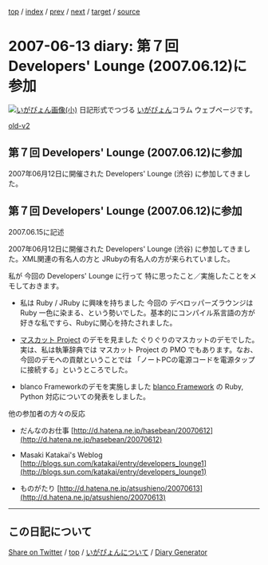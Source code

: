 [top](https://igapyon.github.io/diary/) 
 / [index](https://igapyon.github.io/diary/2007/index.html) 
 / [prev](https://igapyon.github.io/diary/2007/ig070611.html) 
 / [next](https://igapyon.github.io/diary/2007/ig070615.html) 
 / [target](https://igapyon.github.io/diary/2007/ig070613.html) 
 / [source](https://github.com/igapyon/diary/blob/gh-pages/2007/ig070613.html.src.md) 

2007-06-13 diary: 第７回 Developers' Lounge (2007.06.12)に参加
=====================================================================================================
[![いがぴょん画像(小)](https://igapyon.github.io/diary/images/iga200306s.jpg "いがぴょん")](https://igapyon.github.io/diary/memo/memoigapyon.html) 日記形式でつづる [いがぴょん](https://igapyon.github.io/diary/memo/memoigapyon.html)コラム ウェブページです。

[old-v2](ig070613-orig.html)

## 第７回 Developers' Lounge (2007.06.12)に参加

2007年06月12日に開催された Developers' Lounge (渋谷) に参加してきました。


## 第７回 Developers' Lounge (2007.06.12)に参加

2007.06.15に記述

2007年06月12日に開催された Developers' Lounge (渋谷) に参加してきました。XML関連の有名人の方と JRubyの有名人の方が来られていました。

私が 今回の Developers' Lounge に行って 特に思ったこと／実施したことをメモしておきます。

* 私は Ruby / JRuby に興味を持ちました
  今回の デベロッパーズラウンジは Ruby 一色に染まる、という勢いでした。基本的にコンパイル系言語の方が好きな私ですら、Rubyに関心を持たされました。
  
* [マスカット Project](http://maskat.sourceforge.jp/) のデモを見ました
  ぐりぐりのマスカットのデモでした。実は、私は執筆辞典では マスカット Project の PMO でもあります。なお、今回のデモへの貢献ということでは 「ノートPCの電源コードを電源タップに接続する」というところでした。
  
* blanco Frameworkのデモを実施しました
  [blanco Framework](http://www.igapyon.jp/blanco/blanco.ja.html) の Ruby, Python 対応についての発表をしました。

他の参加者の方々の反応

* だんなのお仕事
  [http://d.hatena.ne.jp/hasebean/20070612](http://d.hatena.ne.jp/hasebean/20070612)
  
* Masaki Katakai's Weblog
  [http://blogs.sun.com/katakai/entry/developers_lounge1](http://blogs.sun.com/katakai/entry/developers_lounge1)
  
* ものがたり
  [http://d.hatena.ne.jp/atsushieno/20070613](http://d.hatena.ne.jp/atsushieno/20070613)

----------------------------------------------------------------------------------------------------

## この日記について

[Share on Twitter](https://twitter.com/intent/tweet?hashtags=igapyon%2Cdiary%2C%E3%81%84%E3%81%8C%E3%81%B4%E3%82%87%E3%82%93&text=%E7%AC%AC%EF%BC%97%E5%9B%9E+Developers%27+Lounge+%282007.06.12%29%E3%81%AB%E5%8F%82%E5%8A%A0&url=https%3A%2F%2Figapyon.github.io%2Fdiary%2F2007%2Fig070613.html) / [top](https://igapyon.github.io/diary/) / [いがぴょんについて](https://igapyon.github.io/diary/memo/memoigapyon.html) / [Diary Generator](https://github.com/igapyon/igapyonv3)

